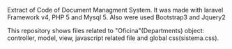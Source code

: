 Extract of Code of Document Managment System. It was made with laravel Framework v4, PHP 5 and Mysql 5. Also were used Bootstrap3 and Jquery2

This repository shows files related to "Oficina"(Departments) object: controller, model, view, javascript related file and global css(sistema.css). 